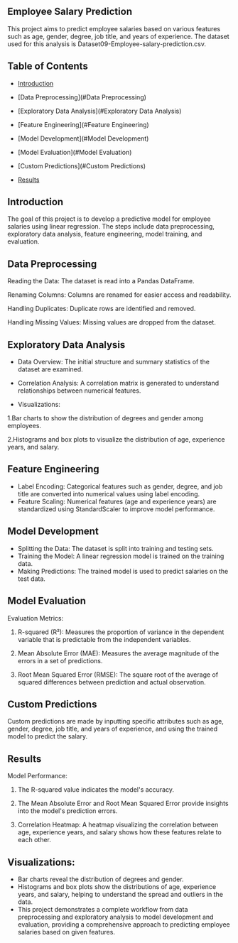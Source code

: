 ## Employee Salary Prediction
This project aims to predict employee salaries based on various features such as age, gender, degree, job title, and years of experience. The dataset used for this analysis is Dataset09-Employee-salary-prediction.csv.

## Table of Contents
- [Introduction](#Introduction)

- [Data Preprocessing](#Data Preprocessing)
  
- [Exploratory Data Analysis](#Exploratory Data Analysis)

- [Feature Engineering](#Feature Engineering)

- [Model Development](#Model Development)

- [Model Evaluation](#Model Evaluation)

- [Custom Predictions](#Custom Predictions)

- [Results](#Results)

## Introduction
The goal of this project is to develop a predictive model for employee salaries using linear regression. The steps include data preprocessing, exploratory data analysis, feature engineering, model training, and evaluation.

## Data Preprocessing
Reading the Data: The dataset is read into a Pandas DataFrame.

Renaming Columns: Columns are renamed for easier access and readability.

Handling Duplicates: Duplicate rows are identified and removed.

Handling Missing Values: Missing values are dropped from the dataset.

## Exploratory Data Analysis
*    Data Overview: The initial structure and summary statistics of the dataset are examined.

*    Correlation Analysis: A correlation matrix is generated to understand relationships between numerical features.

*    Visualizations:

1.Bar charts to show the distribution of degrees and gender among employees.

2.Histograms and box plots to visualize the distribution of age, experience years, and salary.

## Feature Engineering
*    Label Encoding: Categorical features such as gender, degree, and job title are converted into numerical values using label encoding.
*    Feature Scaling: Numerical features (age and experience years) are standardized using StandardScaler to improve model performance.
## Model Development
*    Splitting the Data: The dataset is split into training and testing sets.
*    Training the Model: A linear regression model is trained on the training data.
*    Making Predictions: The trained model is used to predict salaries on the test data.

## Model Evaluation
Evaluation Metrics:
1. R-squared (R²): Measures the proportion of variance in the dependent variable that is predictable from the independent variables.
   
2. Mean Absolute Error (MAE): Measures the average magnitude of the errors in a set of predictions.
   
3. Root Mean Squared Error (RMSE): The square root of the average of squared differences between prediction and actual observation.

## Custom Predictions
Custom predictions are made by inputting specific attributes such as age, gender, degree, job title, and years of experience, and using the trained model to predict the salary.

## Results
Model Performance:

1. The R-squared value indicates the model's accuracy.
   
2. The Mean Absolute Error and Root Mean Squared Error provide insights into the model's prediction errors.
   
3. Correlation Heatmap: A heatmap visualizing the correlation between age, experience years, and salary shows how these features relate to each other.

## Visualizations:
*    Bar charts reveal the distribution of degrees and gender.
*    Histograms and box plots show the distributions of age, experience years, and salary, helping to understand the spread and outliers in the data.
*    This project demonstrates a complete workflow from data preprocessing and exploratory analysis to model development and evaluation, providing a comprehensive approach to predicting employee salaries based on given features.
